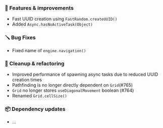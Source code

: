 ### 🚀 Features & improvements

- Fast UUID creation using `FastRandom.createUUID()`
- Added `Async.hasNoActiveTask(Object)`

### 🪛 Bug Fixes

- Fixed name of `engine.navigation()`

### 🧽 Cleanup & refactoring

- Improved performance of spawning async tasks due to reduced UUID creation times
- Pathfinding is no longer directly dependent on `Grid`(#765)
- `Grid` no longer stores `useDiagonalMovement` boolean (#764)
- Renamed `Grid.cellSize()`

### 📦 Dependency updates

- ...